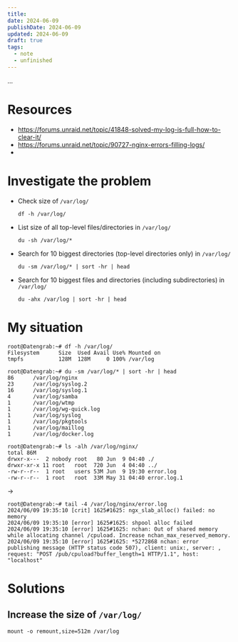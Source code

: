 ```yaml
---
title: 
date: 2024-06-09
publishDate: 2024-06-09
updated: 2024-06-09
draft: true
tags:
  - note
  - unfinished
---
```

 
...

# Resources

- https://forums.unraid.net/topic/41848-solved-my-log-is-full-how-to-clear-it/
- https://forums.unraid.net/topic/90727-nginx-errors-filling-logs/
- 

# Investigate the problem

- Check size of `/var/log/`
  ```shell
  df -h /var/log/
  ```
- List size of all top-level files/directories in `/var/log/`
  ```shell
  du -sh /var/log/*
  ```
- Search for 10 biggest directories (top-level directories only) in `/var/log/`
  ```shell
  du -sm /var/log/* | sort -hr | head
  ```
- Search for 10 biggest files and directories (including subdirectories) in `/var/log/`
  ```shell
  du -ahx /var/log | sort -hr | head
  ```

# My situation

```shell
root@Datengrab:~# df -h /var/log/
Filesystem      Size  Used Avail Use% Mounted on
tmpfs           128M  128M     0 100% /var/log
```

```
root@Datengrab:~# du -sm /var/log/* | sort -hr | head
86      /var/log/nginx
23      /var/log/syslog.2
16      /var/log/syslog.1
4       /var/log/samba
1       /var/log/wtmp
1       /var/log/wg-quick.log
1       /var/log/syslog
1       /var/log/pkgtools
1       /var/log/maillog
1       /var/log/docker.log
```

```
root@Datengrab:~# ls -alh /var/log/nginx/
total 86M
drwxr-x---  2 nobody root   80 Jun  9 04:40 ./
drwxr-xr-x 11 root   root  720 Jun  4 04:40 ../
-rw-r--r--  1 root   users 53M Jun  9 19:30 error.log
-rw-r--r--  1 root   root  33M May 31 04:40 error.log.1
```

->

```shell
root@Datengrab:~# tail -4 /var/log/nginx/error.log
2024/06/09 19:35:10 [crit] 1625#1625: ngx_slab_alloc() failed: no memory
2024/06/09 19:35:10 [error] 1625#1625: shpool alloc failed
2024/06/09 19:35:10 [error] 1625#1625: nchan: Out of shared memory while allocating channel /cpuload. Increase nchan_max_reserved_memory.
2024/06/09 19:35:10 [error] 1625#1625: *5272868 nchan: error publishing message (HTTP status code 507), client: unix:, server: , request: "POST /pub/cpuload?buffer_length=1 HTTP/1.1", host: "localhost"
```

# Solutions

## Increase the size of `/var/log/`

```shell
mount -o remount,size=512m /var/log
```